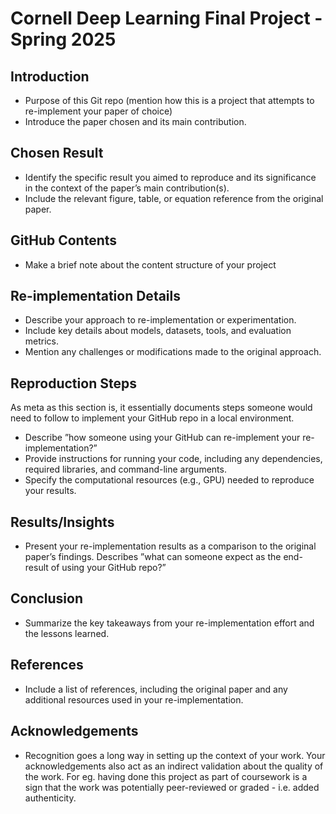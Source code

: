 # Cornell Deep Learning Final Project - Spring 2025

## Introduction
- Purpose of this Git repo (mention how this is a project that attempts to re-implement your paper of choice)
- Introduce the paper chosen and its main contribution.

## Chosen Result
- Identify the specific result you aimed to reproduce and its significance in the context of the paper’s main contribution(s).
- Include the relevant figure, table, or equation reference from the original paper.

## GitHub Contents
- Make a brief note about the content structure of your project

## Re-implementation Details
- Describe your approach to re-implementation or experimentation.
- Include key details about models, datasets, tools, and evaluation metrics.
- Mention any challenges or modifications made to the original approach.

## Reproduction Steps
As meta as this section is, it essentially documents steps someone would need to follow to implement your GitHub repo in a local environment.
- Describe ”how someone using your GitHub can re-implement your re-implementation?”
- Provide instructions for running your code, including any dependencies, required libraries, and command-line arguments.
- Specify the computational resources (e.g., GPU) needed to reproduce your results.

## Results/Insights
- Present your re-implementation results as a comparison to the original paper’s findings. Describes ”what can someone expect as the end-result of using your GitHub repo?”

## Conclusion
- Summarize the key takeaways from your re-implementation effort and the lessons learned.

## References
- Include a list of references, including the original paper and any additional resources used in your re-implementation.

## Acknowledgements
- Recognition goes a long way in setting up the context of your work. Your acknowledgements also act as an indirect validation about the quality of the work. For eg. having done this project as part of coursework is a sign that the work was potentially peer-reviewed or graded - i.e. added authenticity.
